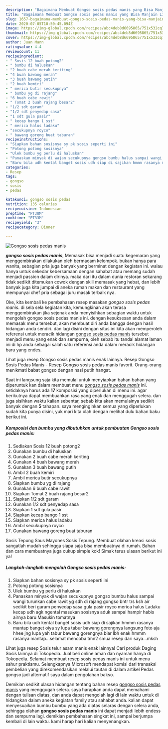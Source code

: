 ```yaml
---
description: "Bagaimana Membuat Gongso sosis pedas manis yang Bisa Manjain Lidah"
title: "Bagaimana Membuat Gongso sosis pedas manis yang Bisa Manjain Lidah"
slug: 1657-bagaimana-membuat-gongso-sosis-pedas-manis-yang-bisa-manjain-lidah
date: 2020-07-05T10:50:45.094Z
image: https://img-global.cpcdn.com/recipes/abc4deb8d6695865/751x532cq70/gongso-sosis-pedas-manis-foto-resep-utama.jpg
thumbnail: https://img-global.cpcdn.com/recipes/abc4deb8d6695865/751x532cq70/gongso-sosis-pedas-manis-foto-resep-utama.jpg
cover: https://img-global.cpcdn.com/recipes/abc4deb8d6695865/751x532cq70/gongso-sosis-pedas-manis-foto-resep-utama.jpg
author: Juan Mann
ratingvalue: 4.4
reviewcount: 11
recipeingredient:
- " Sosis 12 buah potong2"
- " bumbu di haluskan"
- "2 buah cabe merah keriting"
- "4 buah bawang merah"
- "3 buah bawang putih"
- "2 buah kemiri"
- " merica butir secukupnya"
- " bumbu yg di rajang"
- "6 buah cabe rawit"
- " Tomat 2 buah rajang besar2"
- "1/2 sdt garam"
- "1/2 sdt penyedap sasa"
- "1 sdt gula pasir"
- " kecap bango 1 sst"
- " merica halus ladaku"
- "secukupnya royco"
- " bawang goreng buat taburan"
recipeinstructions:
- "Siapkan bahan sosisnya sy pk sosis seperti ini"
- "Potong potong sosisnya"
- "Ulek bumbu yg perlu di haluskan"
- "Panaskan minyak di wajan secukupnya gongso bumbu halus sampai wangi turunkan cabe rawit yg sdh di rajang gongso bntr trs ksh air sedikit beri garam penyedap sasa gula pasir royco merica halus Ladaku kecap udh agk ngental masukan sosisnya aduk sampai hampir habis airnya baru Masukin tomatnya"
- "Baru bila udh kental banget sosis udh siap di sajikan hmmm rasanya mantap banget oiya sy lupa tabur bawang gorengnya langsung foto aja hhee jng lupa yah tabur bawang gorengnya biar lbh enak hmmm rasanya mantap...selamat mencoba tmn2 smua resep dari saya...mksh"
categories:
- Resep
tags:
- gongso
- sosis
- pedas

katakunci: gongso sosis pedas 
nutrition: 135 calories
recipecuisine: Indonesian
preptime: "PT38M"
cooktime: "PT33M"
recipeyield: "3"
recipecategory: Dinner

---
```



![Gongso sosis pedas manis](https://img-global.cpcdn.com/recipes/abc4deb8d6695865/751x532cq70/gongso-sosis-pedas-manis-foto-resep-utama.jpg)

<b><i>gongso sosis pedas manis</i></b>, Memasak bisa menjadi suatu kegemaran yang menggembirakan dilakukan oleh bermacam kelompok. bukan hanya para wanita, sebagian pria juga banyak yang berminat dengan kegiatan ini. walau hanya untuk sekedar kebersamaan dengan sahabat atau memang sudah menjadi passion dalam dirinya. maka dari itu dalam dunia restoran sekarang tidak sedikit ditemukan cowok dengan skill memasak yang hebat, dan lebih banyak juga kita jumpai di aneka rumah makan dan restaurant yang mempunyai chef pria sebagai juru masak terbaik nya.

Oke, kita kembali ke pembahasan resep masakan <i>gongso sosis pedas manis</i>. di sela sela kegiatan kita, kemungkinan akan terasa menggembirakan jika sejenak anda menyisihkan sebagian waktu untuk mengolah gongso sosis pedas manis ini. dengan kesuksesan anda dalam memasak menu tersebut, akan membuat diri anda bangga dengan hasil hidangan anda sendiri. dan lagi disini dengan situs ini kita akan memperoleh referensi untuk meracik hidangan <u>gongso sosis pedas manis</u> tersebut menjadi menu yang enak dan sempurna, oleh sebab itu tandai alamat laman ini di hp anda sebagai salah satu referensi anda dalam meracik hidangan baru yang endes.

Lihat juga resep Gongso sosis pedas manis enak lainnya. Resep Gongso Sosis Pedas Manis - Resep Gongso sosis pedas manis favorit. Orang-orang menikmati babat gongso dengan nasi putih hangat.


Saat ini langsung saja kita memulai untuk menyiapkan bahan bahan yang diperuntuk kan dalam membuat menu <u><i>gongso sosis pedas manis</i></u> ini. setidaknya harus ada <b>17</b> komposisi yang diperlukan di menu ini. agar berikutnya dapat membuahkan rasa yang enak dan menggugah selera. dan juga sisihkan waktu kalian sebentar, sebab kita akan memulainya sedikit banyak dengan <b>5</b> tahapan. saya menginginkan semua yang diperlukan sudah kita punya disini, yuk mari kita olah dengan melihat dulu bahan baku berikut ini.

<!--inarticleads1-->

##### Komposisi dan bumbu yang dibutuhkan untuk pembuatan Gongso sosis pedas manis:

1. Sediakan  Sosis 12 buah potong2
1. Gunakan  bumbu di haluskan
1. Gunakan 2 buah cabe merah keriting
1. Gunakan 4 buah bawang merah
1. Gunakan 3 buah bawang putih
1. Ambil 2 buah kemiri
1. Ambil  merica butir secukupnya
1. Siapkan  bumbu yg di rajang
1. Gunakan 6 buah cabe rawit
1. Siapkan  Tomat 2 buah rajang besar2
1. Siapkan 1/2 sdt garam
1. Gunakan 1/2 sdt penyedap sasa
1. Siapkan 1 sdt gula pasir
1. Siapkan  kecap bango 1 sst
1. Siapkan  merica halus ladaku
1. Ambil secukupnya royco
1. Gunakan  bawang goreng buat taburan


Sosis Tepung Saus Mayones Sosis Tepung. Membuat olahan kreasi sosis sangatlah mudah sehingga siapa saja bisa membuatnya di rumah. Bahan dan cara membuatnya juga cukup simple kok! Simak terus ulasan berikut ini ya! 

<!--inarticleads2-->

##### Langkah-langkah mengolah Gongso sosis pedas manis:

1. Siapkan bahan sosisnya sy pk sosis seperti ini
1. Potong potong sosisnya
1. Ulek bumbu yg perlu di haluskan
1. Panaskan minyak di wajan secukupnya gongso bumbu halus sampai wangi turunkan cabe rawit yg sdh di rajang gongso bntr trs ksh air sedikit beri garam penyedap sasa gula pasir royco merica halus Ladaku kecap udh agk ngental masukan sosisnya aduk sampai hampir habis airnya baru Masukin tomatnya
1. Baru bila udh kental banget sosis udh siap di sajikan hmmm rasanya mantap banget oiya sy lupa tabur bawang gorengnya langsung foto aja hhee jng lupa yah tabur bawang gorengnya biar lbh enak hmmm rasanya mantap...selamat mencoba tmn2 smua resep dari saya...mksh


Lihat juga resep Sosis telur asam manis enak lainnya! Cari produk Daging Sosis lainnya di Tokopedia. Jual beli online aman dan nyaman hanya di Tokopedia. Selamat membuat resep sosis pedas manis ini untuk menu sahur praktismu. Selengkapnya Microsoft mendapat komisi dari transaksi pembelian yang direkomendasikan melalui tautan di dalam artikel Pedas gongso jadi alternatif saya dalam pengolahan bakso. 

Demikian sedikit ulasan hidangan tentang bahan resep <u>gongso sosis pedas manis</u> yang menggugah selera. saya harapkan anda dapat memahami dengan tulisan diatas, dan anda dapat mengolah lagi di lain waktu untuk di hidangkan dalam aneka kegiatan family atau sahabat anda. kalian dapat menyesuaikan bumbu bumbu yang ada diatas selaras dengan selera anda, sehingga olahan <b>gongso sosis pedas manis</b> ini dapat menjadi lebih endess dan sempurna lagi. demikian pembahasan singkat ini, sampai berjumpa kembali di lain waktu. kami harap hari kalian menyenangkan.
